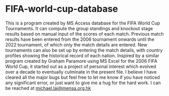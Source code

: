 # FIFA-world-cup-database
This is a program created by MS Access database for the FIFA World Cup Tournaments. It can compute the group standings and knockout stage results based on manual input of the scores of each match. Previous match results have been entered from the 2006 tournament onwards until the 2022 tournament, of which only the match details are entered. New tournaments can also be set up by entering the match details, with country profiles showing the historical record of each nation. 
Inspired by a similar program created by Graham Paramore using MS Excel for the 2006 FIFA World Cup, it started out as a project of personal interest which evolved over a decade to eventually culminate in the present file. I believe I have cleared all the major bugs but feel free to let me know if you have noticed any significant error, or just want to give me a hug for the hard work.
I can be reached at michael.lai@mensa.org.hk
